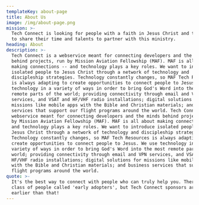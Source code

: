 ```yaml
---
templateKey: about-page
title: About Us
image: /img/about-page.png
mission: >-
  Tech Connect is looking for people with a faith in Jesus Christ and the desire
  to share their time and talents to partner with this ministry.
heading: About
description: >-
  Tech Connect is a webservice meant for connecting developers and the minds
  behind projects, run by Mission Aviation Fellowship (MAF). MAF is all about
  making connections -- and technology plays a key roles. We want to introduce
  isolated people to Jesus Christ through a network of technology and
  discipleship strategies. Technology constantly changes, so MAF Tech Resources
  is always adapting to create opportunities to connect people to Jesus. We use
  technology in a variety of ways in order to bring God's Word into the most
  remote parts of the world; providing connectivity through email and VPN
  services, and VSAT and HF/VHF radio installations; digital solutions for
  missions like mobile apps with the Bible and Christian materials; and business
  services that support our flight programs around the world. Tech Connect is a
  webservice meant for connecting developers and the minds behind projects, run
  by Mission Aviation Fellowship (MAF). MAF is all about making connections --
  and technology plays a key roles. We want to introduce isolated people to
  Jesus Christ through a network of technology and discipleship strategies.
  Technology constantly changes, so MAF Tech Resources is always adapting to
  create opportunities to connect people to Jesus. We use technology in a
  variety of ways in order to bring God's Word into the most remote parts of the
  world; providing connectivity through email and VPN services, and VSAT and
  HF/VHF radio installations; digital solutions for missions like mobile apps
  with the Bible and Christian materials; and business services that support our
  flight programs around the world.
quote: >-
  It's the best way to connect with people who can truly help you. There's a
  class of people called 'early adopters', but Tech Connect sponsors are so much
  earlier than that!
---
```



